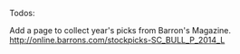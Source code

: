 Todos:

Add a page to collect year's picks from Barron's Magazine.
http://online.barrons.com/stockpicks-SC_BULL_P_2014_L

